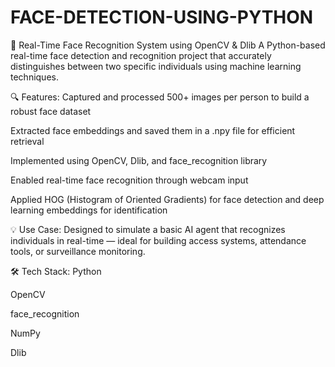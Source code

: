 # FACE-DETECTION-USING-PYTHON
👤 Real-Time Face Recognition System using OpenCV & Dlib
A Python-based real-time face detection and recognition project that accurately distinguishes between two specific individuals using machine learning techniques.

🔍 Features:
Captured and processed 500+ images per person to build a robust face dataset

Extracted face embeddings and saved them in a .npy file for efficient retrieval

Implemented using OpenCV, Dlib, and face_recognition library

Enabled real-time face recognition through webcam input

Applied HOG (Histogram of Oriented Gradients) for face detection and deep learning embeddings for identification

💡 Use Case:
Designed to simulate a basic AI agent that recognizes individuals in real-time — ideal for building access systems, attendance tools, or surveillance monitoring.

🛠️ Tech Stack:
Python

OpenCV

face_recognition

NumPy

Dlib
